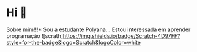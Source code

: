 # Hi 👋

Sobre mim!!!*
Sou a estudante Polyana...
Estou interessada em aprender programação
![scrath]https://img.shields.io/badge/Scratch-4D97FF?style=for-the-badge&logo=Scratch&logoColor=white
